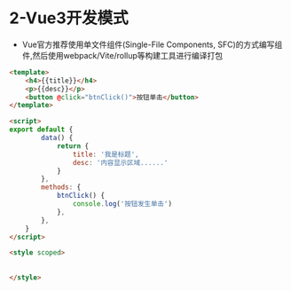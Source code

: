 # 2-Vue3开发模式

- Vue官方推荐使用单文件组件(Single-File Components, SFC)的方式编写组件,然后使用webpack/Vite/rollup等构建工具进行编译打包

```html
<template>
    <h4>{{title}}</h4>
    <p>{{desc}}</p>
    <button @click="btnClick()">按钮单击</button>
</template>

<script>
export default {
        data() {
            return {
                title: '我是标题',
                desc: '内容显示区域......'
            }
        },
        methods: {
            btnClick() {
                console.log('按钮发生单击')
            },
        },
    }
</script>

<style scoped>
    
    
</style>
```